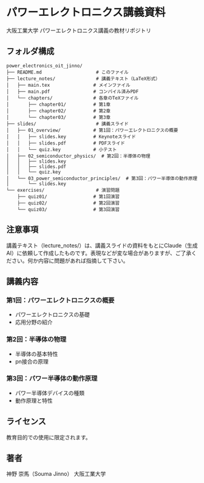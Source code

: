 # パワーエレクトロニクス講義資料

大阪工業大学 パワーエレクトロニクス講義の教材リポジトリ

## フォルダ構成

```
power_electronics_oit_jinno/
├── README.md                    # このファイル
├── lecture_notes/               # 講義テキスト（LaTeX形式）
│   ├── main.tex                # メインファイル
│   ├── main.pdf                # コンパイル済みPDF
│   └── chapters/               # 各章のTeXファイル
│       ├── chapter01/          # 第1章
│       ├── chapter02/          # 第2章
│       └── chapter03/          # 第3章
├── slides/                      # 講義スライド
│   ├── 01_overview/            # 第1回：パワーエレクトロニクスの概要
│   │   ├── slides.key          # Keynoteスライド
│   │   ├── slides.pdf          # PDFスライド
│   │   └── quiz.key            # 小テスト
│   ├── 02_semiconductor_physics/  # 第2回：半導体の物理
│   │   ├── slides.key
│   │   ├── slides.pdf
│   │   └── quiz.key
│   └── 03_power_semiconductor_principles/  # 第3回：パワー半導体の動作原理
│       └── slides.key
└── exercises/                   # 演習問題
    ├── quiz01/                 # 第1回演習
    ├── quiz02/                 # 第2回演習
    └── quiz03/                 # 第3回演習
```

## 注意事項

講義テキスト（lecture_notes/）は、講義スライドの資料をもとにClaude（生成AI）に依頼して作成したものです。表現などが変な場合がありますが、ご了承ください。何か内容に問題があれば指摘して下さい。


## 講義内容

### 第1回：パワーエレクトロニクスの概要
- パワーエレクトロニクスの基礎
- 応用分野の紹介

### 第2回：半導体の物理
- 半導体の基本特性
- pn接合の原理

### 第3回：パワー半導体の動作原理
- パワー半導体デバイスの種類
- 動作原理と特性

## ライセンス

教育目的での使用に限定されます。

## 著者

神野 崇馬（Souma Jinno）
大阪工業大学
